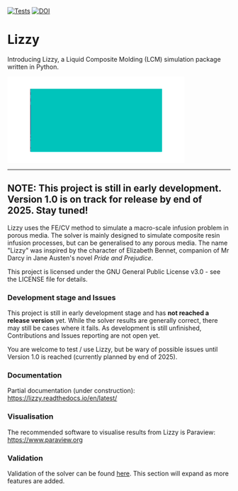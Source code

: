 <!--
Copyright 2025-2025 Simone Bancora, Paris Mulye

This program is free software: you can redistribute it and/or modify it under the terms of the GNU General Public License as published by the Free Software Foundation, either version 3 of the License, or (at your option) any later version.
This program is distributed in the hope that it will be useful, but WITHOUT ANY WARRANTY; without even the implied warranty of MERCHANTABILITY or FITNESS FOR A PARTICULAR PURPOSE. See the GNU General Public License for more details.
You should have received a copy of the GNU General Public License along with this program. If not, see <https://www.gnu.org/licenses/>.
-->

[![Tests](https://github.com/simonebancora/Lizzy/actions/workflows/tests.yaml/badge.svg)](https://github.com/simonebancora/Lizzy/actions/workflows/tests.yaml)
[![DOI](https://zenodo.org/badge/954238467.svg)](https://doi.org/10.5281/zenodo.15110049)

# Lizzy
Introducing Lizzy, a Liquid Composite Molding (LCM) simulation package written in Python.

<div style="display: flex; justify-content: left;">
<img src="docs/images/lizzy_logo_alpha_80.gif" alt="Lizzy logo" width="400">
</div>

---
**NOTE:**
This project is still in early development. Version 1.0 is on track for release by end of 2025. Stay tuned!
---

Lizzy uses the FE/CV method to simulate a macro-scale infusion problem in porous media. The solver is mainly designed to simulate composite resin infusion processes, but can be generalised to any porous media.
The name "Lizzy" was inspired by the character of Elizabeth Bennet, companion of Mr Darcy in Jane Austen's novel _Pride and Prejudice_.

This project is licensed under the GNU General Public License v3.0 - see the LICENSE file for details.

### Development stage and Issues
This project is still in early development stage and has **not reached a release version** yet.
While the solver results are generally correct, there may still be cases where it fails.
As development is still unfinished, Contributions and Issues reporting are not open yet.

You are welcome to test / use Lizzy, but be wary of possible issues until Version 1.0 is reached (currently planned by end of 2025).

### Documentation

Partial documentation (under construction):
https://lizzy.readthedocs.io/en/latest/

### Visualisation
The recommended software to visualise results from Lizzy is Paraview:
https://www.paraview.org

### Validation
Validation of the solver can be found [here](docs/github/validation.md). This section will expand as more features are added.


